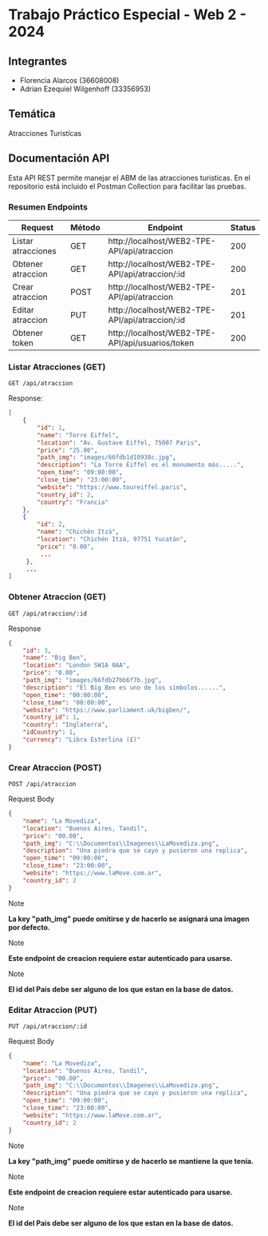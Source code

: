 # Trabajo Práctico Especial - Web 2 - 2024

## Integrantes
- Florencia Alarcos (36608008)
- Adrian Ezequiel Wilgenhoff (33356953)
 
## Temática
Atracciones Turistícas

## Documentación API
Esta API REST permite manejar el ABM de las atracciones turisticas. En el repositorio está incluido el Postman Collection para facilitar las pruebas.

### Resumen Endpoints 
|       Request         | Método |                    Endpoint                       | Status |
|-----------------------|--------|---------------------------------------------------|--------|
| Listar atracciones    | GET    | http://localhost/WEB2-TPE-API/api/atraccion       | 200    |
| Obtener atraccion     | GET    | http://localhost/WEB2-TPE-API/api/atraccion/:id   | 200    |
| Crear atraccion       | POST   | http://localhost/WEB2-TPE-API/api/atraccion       | 201    |
| Editar atraccion      | PUT    | http://localhost/WEB2-TPE-API/api/atraccion/:id   | 201    |
| Obtener token         | GET    | http://localhost/WEB2-TPE-API/api/usuarios/token  | 200    | 

### Listar Atracciones (GET)
```http
GET /api/atraccion
```
Response:
```json
[
    {
        "id": 1,
        "name": "Torre Eiffel",
        "location": "Av. Gustave Eiffel, 75007 Paris",
        "price": "25.00",
        "path_img": "images/66fdb1d10938c.jpg",
        "description": "La Torre Eiffel es el monumento más.....",
        "open_time": "09:00:00",
        "close_time": "23:00:00",
        "website": "https://www.toureiffel.paris",
        "country_id": 2,
        "country": "Francia"
    },
    {
        "id": 2,
        "name": "Chichén Itzá",
        "location": "Chichén Itzá, 97751 Yucatán",
        "price": "0.00",
         ...
     },
     ...
]
```

### Obtener Atraccion (GET)
```http
GET /api/atraccion/:id
```
Response
```json
{
    "id": 3,
    "name": "Big Ben",
    "location": "London SW1A 0AA",
    "price": "0.00",
    "path_img": "images/66fdb27bb6f7b.jpg",
    "description": "El Big Ben es uno de los símbolos......",
    "open_time": "00:00:00",
    "close_time": "00:00:00",
    "website": "https://www.parliament.uk/bigben/",
    "country_id": 1,
    "country": "Inglaterra",
    "idCountry": 1,
    "currency": "Libra Esterlina (£)"
}
```

### Crear Atraccion (POST)
```http
POST /api/atraccion
```
Request Body
```json
{
    "name": "La Movediza",
    "location": "Buenos Aires, Tandil",
    "price": "00.00",
    "path_img": "C:\\Documentos\\Imagenes\\LaMovediza.png",
    "description": "Una piedra que se cayo y pusieron una replica",
    "open_time": "09:00:00",
    "close_time": "23:00:00",
    "website": "https://www.laMove.com.ar",
    "country_id": 2
}
```
  >[!NOTE]
  > **La key "path_img" puede omitirse y de hacerlo se asignará una imagen por defecto.**

  >[!NOTE]
  > **Este endpoint de creacion requiere estar autenticado para usarse.**

  >[!NOTE]
  > **El id del Pais debe ser alguno de los que estan en la base de datos.**


### Editar Atraccion (PUT)
```http
PUT /api/atraccion/:id
```
Request Body
```json
{
    "name": "La Movediza",
    "location": "Buenos Aires, Tandil",
    "price": "00.00",
    "path_img": "C:\\Documentos\\Imagenes\\LaMovediza.png",
    "description": "Una piedra que se cayo y pusieron una replica",
    "open_time": "09:00:00",
    "close_time": "23:00:00",
    "website": "https://www.laMove.com.ar",
    "country_id": 2
}
```
  >[!NOTE]
  > **La key "path_img" puede omitirse y de hacerlo se mantiene la que tenía.**

  >[!NOTE]
  > **Este endpoint de creacion requiere estar autenticado para usarse.**

  >[!NOTE]
  > **El id del Pais debe ser alguno de los que estan en la base de datos.**



